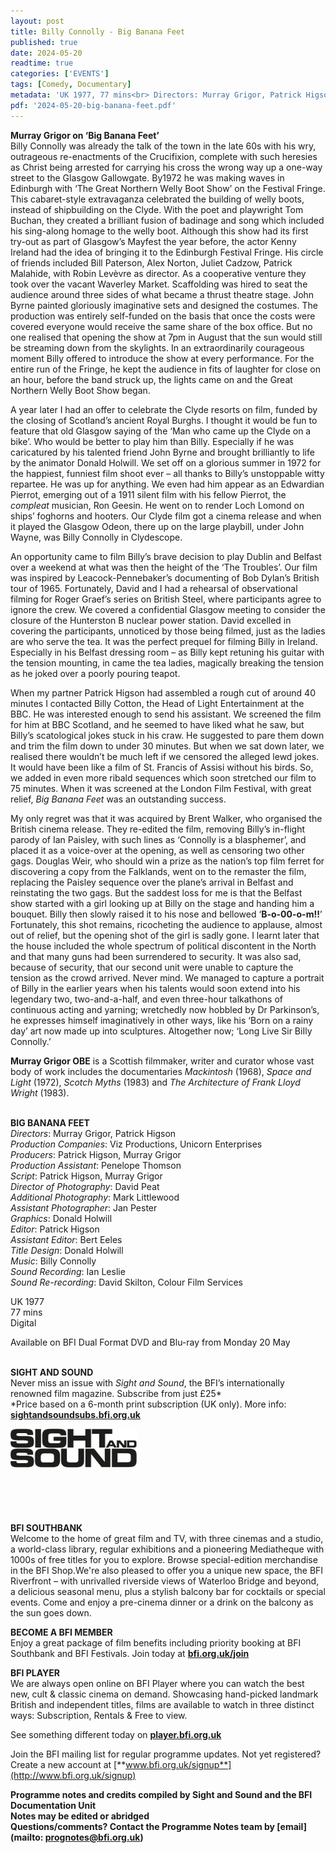 ```yaml
---
layout: post
title: Billy Connolly - Big Banana Feet
published: true
date: 2024-05-20
readtime: true
categories: ['EVENTS']
tags: [Comedy, Documentary]
metadata: 'UK 1977, 77 mins<br> Directors: Murray Grigor, Patrick Higson'
pdf: '2024-05-20-big-banana-feet.pdf'
---
```


**Murray Grigor on ‘Big Banana Feet’**  
Billy Connolly was already the talk of the town in the late 60s with his wry, outrageous re-enactments of the Crucifixion, complete with such heresies as Christ being arrested for carrying his cross the wrong way up a one-way street to the Glasgow Gallowgate. By1972 he was making waves in Edinburgh with ‘The Great Northern Welly Boot Show’ on the Festival Fringe. This cabaret-style extravaganza celebrated the building of welly boots, instead of shipbuilding on the Clyde. With the poet and playwright Tom Buchan, they created a brilliant fusion of badinage and song which included his sing-along homage to the welly boot. Although this show had its first try-out as part of Glasgow’s Mayfest the year before, the actor Kenny Ireland had the idea of bringing it to the Edinburgh Festival Fringe. His circle of friends included Bill Paterson, Alex Norton, Juliet Cadzow, Patrick Malahide, with Robin Levèvre as director. As a cooperative venture they took over the vacant Waverley Market. Scaffolding was hired to seat the audience around three sides of what became a thrust theatre stage. John Byrne painted gloriously imaginative sets and designed the costumes. The production was entirely self-funded on the basis that once the costs were covered everyone would receive the same share of the box office. But no one realised that opening the show at 7pm in August that the sun would still be streaming down from the skylights. In an extraordinarily courageous moment Billy offered to introduce the show at every performance. For the entire run of the Fringe, he kept the audience in fits of laughter for close on an hour, before the band struck up, the lights came on and the Great Northern Welly Boot Show began.

A year later I had an offer to celebrate the Clyde resorts on film, funded by the closing of Scotland’s ancient Royal Burghs. I thought it would be fun to feature that old Glasgow saying of the ‘Man who came up the Clyde on a bike’. Who would be better to play him than Billy. Especially if he was caricatured by his talented friend John Byrne and brought brilliantly to life by the animator Donald Holwill. We set off on a glorious summer in 1972 for the happiest, funniest film shoot ever – all thanks to Billy’s unstoppable witty repartee. He was up for anything. We even had him appear as an Edwardian Pierrot, emerging out of a 1911 silent film with his fellow Pierrot, the _compleat_ musician, Ron Geesin. He went on to render Loch Lomond on ships’ foghorns and hooters. Our Clyde film got a cinema release and when it played the Glasgow Odeon, there up on the large playbill, under John Wayne, was Billy Connolly in Clydescope.

An opportunity came to film Billy’s brave decision to play Dublin and Belfast over a weekend at what was then the height of the ‘The Troubles’. Our film was inspired by Leacock-Pennebaker’s documenting of Bob Dylan’s British tour of 1965. Fortunately, David and I had a rehearsal of observational filming for Roger Graef’s series on British Steel, where participants agree to ignore the crew. We covered a confidential Glasgow meeting to consider the closure of the Hunterston B nuclear power station. David excelled in covering the participants, unnoticed by those being filmed, just as the ladies are who serve the tea. It was the perfect prequel for filming Billy in Ireland. Especially in his Belfast dressing room – as Billy kept retuning his guitar with the tension mounting, in came the tea ladies, magically breaking the tension as he joked over a poorly pouring teapot.

When my partner Patrick Higson had assembled a rough cut of around 40 minutes I contacted Billy Cotton, the Head of Light Entertainment at the BBC. He was interested enough to send his assistant. We screened the film for him at BBC Scotland, and he seemed to have liked what he saw, but Billy’s scatological jokes stuck in his craw. He suggested to pare them down and trim the film down to under 30 minutes. But when we sat down later, we realised there wouldn’t be much left if we censored the alleged lewd jokes. It would have been like a film of St. Francis of Assisi without his birds. So, we added in even more ribald sequences which soon stretched our film to 75 minutes. When it was screened at the London Film Festival, with great relief, _Big Banana Feet_ was an outstanding success.

My only regret was that it was acquired by Brent Walker, who organised the British cinema release. They re-edited the film, removing Billy’s in-flight parody of Ian Paisley, with such lines as ‘Connolly is a blasphemer’, and placed it as a voice-over at the opening, as well as censoring two other gags. Douglas Weir, who should win a prize as the nation’s top film ferret for discovering a copy from the Falklands, went on to the remaster the film, replacing the Paisley sequence over the plane’s arrival in Belfast and reinstating the two gags. But the saddest loss for me is that the Belfast show started with a girl looking up at Billy on the stage and handing him a bouquet. Billy then slowly raised it to his nose and bellowed ‘**B-o-00-o-m!!**’ Fortunately, this shot remains, ricocheting the audience to applause, almost out of relief, but the opening shot of the girl is sadly gone. I learnt later that the house included the whole spectrum of political discontent in the North and that many guns had been surrendered to security. It was also sad, because of security, that our second unit were unable to capture the tension as the crowd arrived. Never mind. We managed to capture a portrait of Billy in the earlier years when his talents would soon extend into his legendary two, two-and-a-half, and even three-hour talkathons of continuous acting and yarning; wretchedly now hobbled by Dr Parkinson’s, he expresses himself imaginatively in other ways, like his ‘Born on a rainy day’ art now made up into sculptures. Altogether now; ‘Long Live Sir BiIly Connolly.’

**Murray Grigor OBE** is a Scottish filmmaker, writer and curator whose vast body of work includes the documentaries _Mackintosh_ (1968), _Space and Light_ (1972), _Scotch Myths_ (1983) and  _The_ _Architecture of Frank Lloyd Wright_ (1983).
<br><br>

**BIG BANANA FEET**  
_Directors_: Murray Grigor, Patrick Higson  
_Production Companies_: Viz Productions,  Unicorn Enterprises  
_Producers_: Patrick Higson, Murray Grigor  
_Production Assistant_: Penelope Thomson  
_Script_: Patrick Higson, Murray Grigor  
_Director of Photography_: David Peat  
_Additional Photography_: Mark Littlewood  
_Assistant Photographer_: Jan Pester  
_Graphics_: Donald Holwill  
_Editor_: Patrick Higson  
_Assistant Editor_: Bert Eeles  
_Title Design_: Donald Holwill  
_Music_: Billy Connolly  
_Sound Recording_: Ian Leslie  
_Sound Re-recording_: David Skilton,  Colour Film Services

UK 1977  
77 mins  
Digital

Available on BFI Dual Format DVD and Blu-ray  from Monday 20 May
<br><br>

**SIGHT AND SOUND**<br>
Never miss an issue with _Sight and Sound_, the BFI’s internationally renowned film magazine. Subscribe from just £25*<br>
*Price based on a 6-month print subscription (UK only). More info: [**sightandsoundsubs.bfi.org.uk**](https://sightandsoundsubs.bfi.org.uk/subscribe)

<img style="float: left;" src="/img/sight-and-sound.jpg" width="40%" height="40%"><br><br><br><br><br><br><br><br>

**BFI SOUTHBANK**  
Welcome to the home of great film and TV, with three cinemas and a studio, a world-class library, regular exhibitions and a pioneering Mediatheque with 1000s of free titles for you to explore. Browse special-edition merchandise in the BFI Shop.We&#39;re also pleased to offer you a unique new space, the BFI Riverfront – with unrivalled riverside views of Waterloo Bridge and beyond, a delicious seasonal menu, plus a stylish balcony bar for cocktails or special events. Come and enjoy a pre-cinema dinner or a drink on the balcony as the sun goes down.  

**BECOME A BFI MEMBER**  
Enjoy a great package of film benefits including priority booking at BFI Southbank and BFI Festivals. Join today at [**bfi.org.uk/join**](http://www.bfi.org.uk/join)  

**BFI PLAYER**  
 We are always open online on BFI Player where you can watch the best new, cult &amp; classic cinema on demand. Showcasing hand-picked landmark British and independent titles, films are available to watch in three distinct ways: Subscription, Rentals &amp; Free to view.  

See something different today on [**player.bfi.org.uk**](https://player.bfi.org.uk)  

Join the BFI mailing list for regular programme updates. Not yet registered? Create a new account at [**www.bfi.org.uk/signup**](http://www.bfi.org.uk/signup)

**Programme notes and credits compiled by Sight and Sound and the BFI Documentation Unit  
Notes may be edited or abridged  
Questions/comments? Contact the Programme Notes team by [email](mailto: prognotes@bfi.org.uk)**

<!--stackedit_data:
eyJoaXN0b3J5IjpbLTg4NDA1NTE4N119
-->